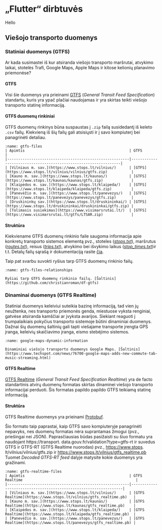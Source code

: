 # „Flutter“ dirbtuvės

Hello

## Viešojo transporto duomenys

### Statiniai duomenys (GTFS)

Ar kada susimastei iš kur atsiranda viešojo transporto maršrutai, atvykimo laikai, stotelės Trafi, Google Maps,
Apple Maps ir kitose kelionių planavimo priemonėse?

#### GTFS

Visi šie duomenys yra prieinami [GTFS](https://developers.google.com/transit/gtfs) (_General Transit Feed
Specification_) standartu, kuris yra ypač plačiai
naudojamas ir yra skirtas teikti viešojo transporto statinę informaciją.

#### GTFS duomenų rinkiniai

GTFS duomenų rinkinys būna suspaustas į `.zip` failą susidedantį iš keleto `.csv` failų. Kiekvieną
iš šių failų gali atsisiųsti ir į savo kompiuterį bei panagrinėti detaliau.

```{table} GTFS duomenų rinkinių pavyzdžiai Lietuvoje
:name: gtfs-files
| Apimtis                                                | GTFS                                                            |
|--------------------------------------------------------|-----------------------------------------------------------------|
| [Vilniaus m. sav.](https://www.stops.lt/vilnius/)      | [GTFS](https://www.stops.lt/vilnius/vilnius/gtfs.zip)           |
| [Kauno m. sav.](https://www.stops.lt/kaunas/)          | [GTFS](https://www.stops.lt/kaunas/kaunas/gtfs.zip)             |
| [Klaipėdos m. sav.](https://www.stops.lt/klaipeda/)    | [GTFS](https://www.stops.lt/klaipeda/klaipeda/gtfs.zip)         |
| [Panevėžio m. sav.](https://www.stops.lt/panevezys/)   | [GTFS](https://www.stops.lt/panevezys/panevezys/gtfs.zip)       |
| [Druskininkų sav.](https://www.stops.lt/druskininkai/) | [GTFS](https://www.stops.lt/druskininkai/druskininkai/gtfs.zip) |
| [Tolimasis susiekimas](https://www.visimarsrutai.lt/)  | [GTFS](https://www.visimarsrutai.lt/gtfs/LTSAR.zip)             |
```

#### Struktūra

Kiekviename GTFS duomenų rinkinio faile saugoma informacija apie konkretų transporto sistemos elementą pvz.,
stoteles ([_stops.txt_](https://developers.google.com/transit/gtfs/reference#stopstxt)), maršrutus
([_routes.txt_](https://developers.google.com/transit/gtfs/reference#routestxt)),
reisus ([_trips.txt_](https://developers.google.com/transit/gtfs/reference#tripstxt)), atvykimo bei išvykimo laikus
([_stop_times.txt_](https://developers.google.com/transit/gtfs/reference#stop_timestxt))ir t.t. Detalų failų sąrašą
ir dokumentaciją rasite [čia](https://developers.google.com/transit/gtfs/reference).

Taip pat svarbu suvokti ryšius tarp GTFS duomenų rinkinio failų.

```{figure} /images/gtfs-files-relationship.png
:name: gtfs-files-relationships

Ryšiai tarp GTFS duomenų rinkinio failų. [Šaltinis](https://github.com/christianroman/df-gtfs)
```

### Dinaminai duomenys (GTFS Realtime)

Statiniai duomenys keleiviui suteikia bazinę informaciją, tad vien jų neužtenka, nes transporto priemonės genda,
miestuose vyksta renginiai, gatvėse atsiranda kamščiai ar įvyksta avarijos. Siekiant reaguoti į trumpalaikiais pokyčius
transporto sistemoje būtini dinaminiai duomenys. Dažnai šių duomenų šaltinių gali tapti viešajame transporte įrengta GPS
įranga, keleivių skaičiavimo įranga, eismo stebėjimo sistemos.

```{figure} /images/google-maps-dynamic-information.jpg
:name: google-maps-dynamic-information

Dinaminiai viešojo transporto duomenys Google Maps. [Šaltinis](https://www.techspot.com/news/76700-google-maps-adds-new-commute-tab-music-streaming.html)
```

#### GTFS Realtime

[GTFS Realtime](https://developers.google.com/transit/gtfs-realtime) (_General Transit Feed Specification Realtime_) yra
de facto standartinis atvirų duomenų formatas
skirtas dinaminei viešojo transporto informacijai perduoti. Šis formatas papildo papildo GTFS teikiamą statinę
informaciją.

#### Struktūra

GTFS Realtime duomenys yra prieinami
[Protobuf](https://developers.google.com/transit/gtfs-realtime/gtfs-realtime-proto).

Šio formato taip paprastai, kaip GTFS savo kompiuteryje panagrinėti nepavyks, nes duomenų formatas nėra suprantamas
žmogui (pvz., priešingai nei JSON). Paprasčiausias būdas pasižaisti su šiuo formatu yra naudojant https://transport.
data.gouv.fr/validation?type=gtfs-rt ir suvedus GTFS ir GTFS-RT (GTFS Realtime nuorodas) pvz., https://www.stops.
lt/vilnius/vilnius/gtfs.zip ir https://www.stops.lt/vilnius/gtfs_realtime.pb Tuomet _Decoded GTFS-RT feed_ dalyje
matysite kokie duomenys yra gražinami.

```{table} GTFS Realtime pavyzdžiai Lietuvoje
:name: gtfs-realtime-files
| Apimtis                                                | GTFS Realtime                                                    |
|--------------------------------------------------------|------------------------------------------------------------------|
| [Vilniaus m. sav.](https://www.stops.lt/vilnius/)      | [GTFS Realtime](https://www.stops.lt/vilnius/gtfs_realtime.pb)   |
| [Kauno m. sav.](https://www.stops.lt/kaunas/)          | [GTFS Realtime](https://www.stops.lt/kaunas/gtfs_realtime.pb)    |
| [Klaipėdos m. sav.](https://www.stops.lt/klaipeda/)    | [GTFS Realtime](https://www.stops.lt/klaipeda/gtfs_realtime.pb)  |
| [Panevėžio m. sav.](https://www.stops.lt/panevezys/)   | [GTFS Realtime](https://www.stops.lt/panevezys/gtfs_realtime.pb) |
```